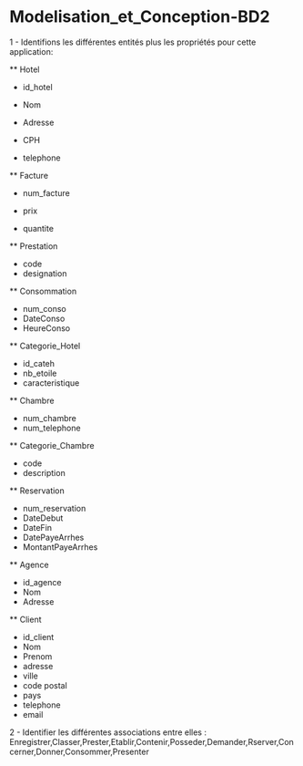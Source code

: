 # Modelisation_et_Conception-BD2

1 - Identifions les différentes entités plus les propriétés pour cette application:

 ** Hotel
 
 - id_hotel
 
 - Nom
 
 - Adresse
 
 - CPH
 
 - telephone
 
 ** Facture
 
 - num_facture
 
 - prix
 
 - quantite
 
 ** Prestation
 
 - code
 - designation

** Consommation

- num_conso
- DateConso
- HeureConso

** Categorie_Hotel

- id_cateh
- nb_etoile
- caracteristique

** Chambre

- num_chambre
- num_telephone

** Categorie_Chambre

- code
- description

** Reservation

- num_reservation
- DateDebut
- DateFin
- DatePayeArrhes
- MontantPayeArrhes

** Agence

- id_agence
- Nom
- Adresse

** Client

- id_client
- Nom
- Prenom
- adresse
- ville
- code postal
- pays
- telephone
- email

2 - Identifier les différentes associations entre elles : Enregistrer,Classer,Prester,Etablir,Contenir,Posseder,Demander,Rserver,Concerner,Donner,Consommer,Presenter
